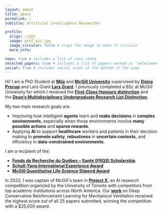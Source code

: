 ```yaml
---
layout: about
title: about
permalink: /
subtitle: Artificial Intelligence Researcher

profile:
  align: right
  image: prof_pic.jpg
  image_circular: false # crops the image to make it circular
  more_info:

news: true # includes a list of news items
selected_papers: true # includes a list of papers marked as "selected={true}"
social: true # includes social icons at the bottom of the page
---
```


Hi! I am a PhD Student at **[Mila](https://mila.quebec/en/)** and **[McGill University](https://www.mcgill.ca/)** supervised by **[Doina Precup](https://mila.quebec/en/person/doina-precup/)** and Lars Grant **[Lars Grant](https://www.ladydavis.ca/en/researcher/lars-grant/)**. I previously completed a BSc at McGill University for which I received the **[First-Class Honours distinction](https://www.mcgill.ca/study/2024-2025/university_regulations_and_resources/undergraduate/gi_graduation_honours)** and the **[Dean’s Multidisciplinary Undergraduate Research List Distinction](https://www.mcgill.ca/study/2024-2025/university_regulations_and_resources/undergraduate/gi_graduation_honours)**.

My two main research goals are:
- Improving how intelligent __agents__ learn and __make decisions__ in __complex environments__, especially when those environments involve __many possible actions__ and __sparse rewards__.
- Applying __AI__ to support __healthcare__ workers and patients in their decision making to __promote safety__, __robustness__ in __uncertain contexts__, and efficiency in __data-constrained environments__.

I am a recipient of the:
- __[Fonds de Recherche du Québec – Santé (FRQS) Scholarship](https://frq.gouv.qc.ca/en/health/)__
- __[Schull-Yang International Experience Award](https://www.mcgill.ca/iea/article/flemming-kondrup-bsc-anatomy-and-cell-biology-miea-ambassador-2021)__
- __[McGill Quantitative Life Science Stipend Award](https://www.mcgill.ca/qls/program-info)__

In 2022, I was captain of McGill's team in __[Project X](https://www.uoft.ai/projectx)__, an AI research competition organized by the University of Toronto with competitors from top academic institutions across North America. Our __[work](https://doi.org/10.1609/aaai.v37i13.26862)__ on Deep Conservative Reinforcement Learning for Mechanical Ventilation received the highest score out of all 25 papers submitted, winning the competition with a $25,000 award.
